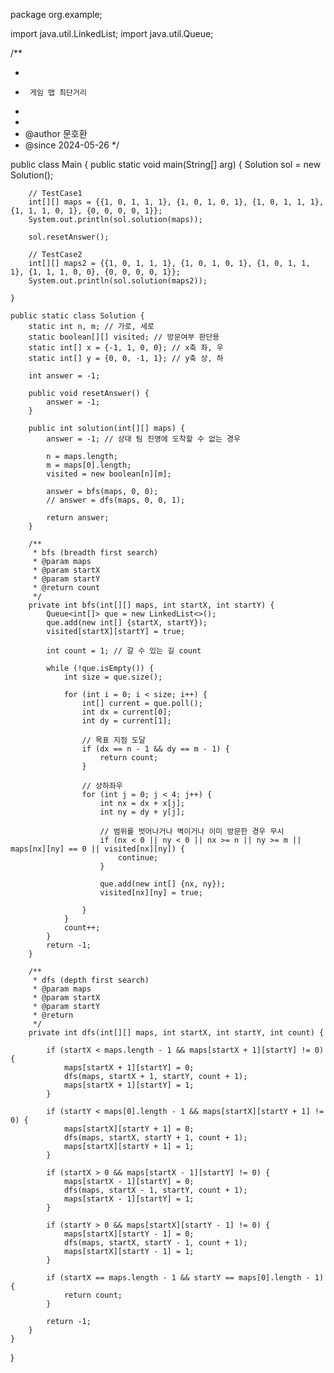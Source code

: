 package org.example;

import java.util.LinkedList;
import java.util.Queue;

/**
 * <pre>
 *      게임 맵 최단거리
 * </pre>
 *
 * @author 문호환
 * @since 2024-05-26
 */

public class Main {
    public static void main(String[] arg) {
        Solution sol = new Solution();

        // TestCase1
        int[][] maps = {{1, 0, 1, 1, 1}, {1, 0, 1, 0, 1}, {1, 0, 1, 1, 1}, {1, 1, 1, 0, 1}, {0, 0, 0, 0, 1}};
        System.out.println(sol.solution(maps));

        sol.resetAnswer();

        // TestCase2
        int[][] maps2 = {{1, 0, 1, 1, 1}, {1, 0, 1, 0, 1}, {1, 0, 1, 1, 1}, {1, 1, 1, 0, 0}, {0, 0, 0, 0, 1}};
        System.out.println(sol.solution(maps2));

    }

    public static class Solution {
        static int n, m; // 가로, 세로
        static boolean[][] visited; // 방문여부 판단용
        static int[] x = {-1, 1, 0, 0}; // x축 좌, 우
        static int[] y = {0, 0, -1, 1}; // y축 상, 하

        int answer = -1;

        public void resetAnswer() {
            answer = -1;
        }

        public int solution(int[][] maps) {
            answer = -1; // 상대 팀 진영에 도착할 수 없는 경우

            n = maps.length;
            m = maps[0].length;
            visited = new boolean[n][m];

            answer = bfs(maps, 0, 0);
            // answer = dfs(maps, 0, 0, 1);

            return answer;
        }

        /**
         * bfs (breadth first search)
         * @param maps
         * @param startX
         * @param startY
         * @return count
         */
        private int bfs(int[][] maps, int startX, int startY) {
            Queue<int[]> que = new LinkedList<>();
            que.add(new int[] {startX, startY});
            visited[startX][startY] = true;

            int count = 1; // 갈 수 있는 길 count

            while (!que.isEmpty()) {
                int size = que.size();

                for (int i = 0; i < size; i++) {
                    int[] current = que.poll();
                    int dx = current[0];
                    int dy = current[1];

                    // 목표 지점 도달
                    if (dx == n - 1 && dy == m - 1) {
                        return count;
                    }

                    // 상하좌우
                    for (int j = 0; j < 4; j++) {
                        int nx = dx + x[j];
                        int ny = dy + y[j];

                        // 범위를 벗어나거나 벽이거나 이미 방문한 경우 무시
                        if (nx < 0 || ny < 0 || nx >= n || ny >= m || maps[nx][ny] == 0 || visited[nx][ny]) {
                            continue;
                        }

                        que.add(new int[] {nx, ny});
                        visited[nx][ny] = true;

                    }
                }
                count++;
            }
            return -1;
        }

        /**
         * dfs (depth first search)
         * @param maps
         * @param startX
         * @param startY
         * @return
         */
        private int dfs(int[][] maps, int startX, int startY, int count) {

            if (startX < maps.length - 1 && maps[startX + 1][startY] != 0) {
                maps[startX + 1][startY] = 0;
                dfs(maps, startX + 1, startY, count + 1);
                maps[startX + 1][startY] = 1;
            }

            if (startY < maps[0].length - 1 && maps[startX][startY + 1] != 0) {
                maps[startX][startY + 1] = 0;
                dfs(maps, startX, startY + 1, count + 1);
                maps[startX][startY + 1] = 1;
            }

            if (startX > 0 && maps[startX - 1][startY] != 0) {
                maps[startX - 1][startY] = 0;
                dfs(maps, startX - 1, startY, count + 1);
                maps[startX - 1][startY] = 1;
            }

            if (startY > 0 && maps[startX][startY - 1] != 0) {
                maps[startX][startY - 1] = 0;
                dfs(maps, startX, startY - 1, count + 1);
                maps[startX][startY - 1] = 1;
            }

            if (startX == maps.length - 1 && startY == maps[0].length - 1) {
                return count;
            }

            return -1;
        }
    }
}

